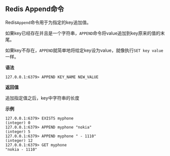 ## Redis Append命令

Redis`Append`命令用于为指定的key追加值。

如果key已经存在并且是一个字符串，`APPEND`命令将value追加到key原来的值的末尾。

如果key不存在，`APPEND`就简单地将给定key设为value，就像执行`SET key value`一样。

**语法**

```shell
127.0.0.1:6379> APPEND KEY_NAME NEW_VALUE
```

**返回值**

追加指定值之后，key中字符串的长度

**示例**

```shell
127.0.0.1:6379> EXISTS myphone
(integer) 0
127.0.0.1:6379> APPEND myphone "nokia"
(integer) 5
127.0.0.1:6379> APPEND myphone " - 1110"
(integer) 12
127.0.0.1:6379> GET myphone
"nokia - 1110"
```
